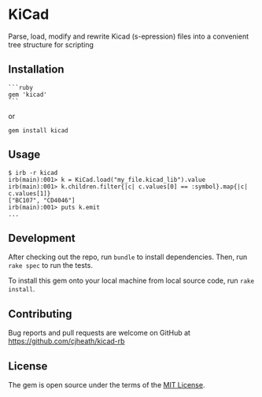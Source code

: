 # KiCad

Parse, load, modify and rewrite Kicad (s-epression) files into a convenient tree structure for scripting

## Installation

    ```ruby
    gem 'kicad'
    ```

or

    gem install kicad

## Usage

    $ irb -r kicad
    irb(main):001> k = KiCad.load("my_file.kicad_lib").value
    irb(main):001> k.children.filter{|c| c.values[0] == :symbol}.map{|c| c.values[1]}
    ["BC107", "CD4046"]
    irb(main):001> puts k.emit
    ...

## Development

After checking out the repo, run `bundle` to install dependencies. Then, run `rake spec` to run the tests.

To install this gem onto your local machine from local source code, run `rake install`.

## Contributing

Bug reports and pull requests are welcome on GitHub at https://github.com/cjheath/kicad-rb

## License

The gem is open source under the terms of the [MIT License](http://opensource.org/licenses/MIT).

